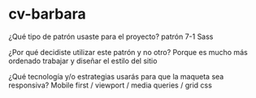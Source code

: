 # cv-barbara
¿Qué tipo de patrón usaste para el proyecto? patrón 7-1 Sass

¿Por qué decidiste utilizar este patrón y no otro? Porque es mucho más ordenado trabajar y diseñar el estilo del sitio

¿Qué tecnología y/o estrategias usarás para que la maqueta sea responsiva? Mobile first / viewport / media queries / grid css
